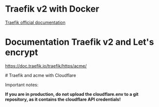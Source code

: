 # Traefik v2 with Docker

[Traefik official documentation](https://doc.traefik.io/traefik/)

# Documentation Traefik v2 and Let's encrypt

https://doc.traefik.io/traefik/https/acme/

# Traefik and acme with Cloudflare

Important notes:

**If you are in production, do not upload the cloudflare.env to a git repository, as it contains the cloudflare API credentials!**